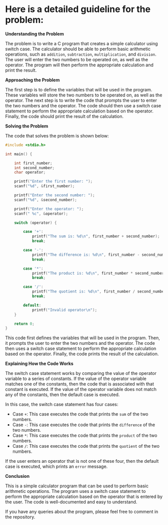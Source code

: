# Here is a detailed guideline for the problem:

**Understanding the Problem**

The problem is to write a C program that creates a simple calculator using switch case. The calculator should be able to perform basic arithmetic operations, such as `addition`, `subtraction`, `multiplication`, and `division`. The user will enter the two numbers to be operated on, as well as the operator. The program will then perform the appropriate calculation and print the result.

**Approaching the Problem**

The first step is to define the variables that will be used in the program. These variables will store the two numbers to be operated on, as well as the operator. The next step is to write the code that prompts the user to enter the two numbers and the operator. The code should then use a switch case statement to perform the appropriate calculation based on the operator. Finally, the code should print the result of the calculation.

**Solving the Problem**

The code that solves the problem is shown below:

```c
#include <stdio.h>

int main() {

    int first_number;
    int second_number;
    char operator;

    printf("Enter the first number: ");
    scanf("%d", &first_number);

    printf("Enter the second number: ");
    scanf("%d", &second_number);

    printf("Enter the operator: ");
    scanf(" %c", &operator);

    switch (operator) {

        case '+':
            printf("The sum is: %d\n", first_number + second_number);
            break;

        case '-':
            printf("The difference is: %d\n", first_number - second_number);
            break;

        case '*':
            printf("The product is: %d\n", first_number * second_number);
            break;

        case '/':
            printf("The quotient is: %d\n", first_number / second_number);
            break;

        default:
            printf("Invalid operator\n");
    }

    return 0;
}
```

This code first defines the variables that will be used in the program. Then, it prompts the user to enter the two numbers and the operator. The code then uses a switch case statement to perform the appropriate calculation based on the operator. Finally, the code prints the result of the calculation.

**Explaining How the Code Works**

The switch case statement works by comparing the value of the operator variable to a series of constants. If the value of the operator variable matches one of the constants, then the code that is associated with that constant is executed. If the value of the operator variable does not match any of the constants, then the default case is executed.

In this case, the switch case statement has four cases:

* Case `+`: This case executes the code that prints the `sum` of the two numbers.
* Case `-`: This case executes the code that prints the `difference` of the two numbers.
* Case `*`: This case executes the code that prints the `product` of the two numbers.
* Case `/`: This case executes the code that prints the `quotient` of the two numbers.

If the user enters an operator that is not one of these four, then the default case is executed, which prints an `error` message.

**Conclusion**

This is a simple calculator program that can be used to perform basic arithmetic operations. The program uses a switch case statement to perform the appropriate calculation based on the operator that is entered by the user. The code is well-documented and easy to understand.

If you have any queries about the program, please feel free to comment in the repository.